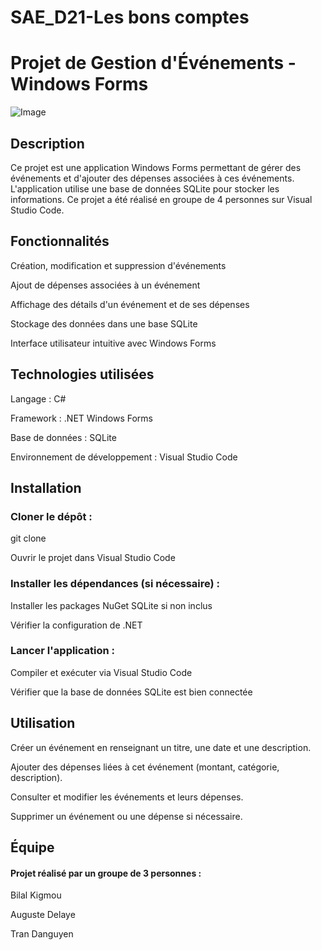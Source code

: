 # SAE_D21-Les bons comptes

# Projet de Gestion d'Événements - Windows Forms

![Image](https://www.win-sport-school.com/sites/default/files/styles/actu_detail/public/2023-02/Vignette-Article-semaine-2.png.webp?itok=weO8AVbI)

## Description

Ce projet est une application Windows Forms permettant de gérer des événements et d'ajouter des dépenses associées à ces événements. L'application utilise une base de données SQLite pour stocker les informations. Ce projet a été réalisé en groupe de 4 personnes sur Visual Studio Code.

## Fonctionnalités

Création, modification et suppression d'événements

Ajout de dépenses associées à un événement

Affichage des détails d'un événement et de ses dépenses

Stockage des données dans une base SQLite

Interface utilisateur intuitive avec Windows Forms

## Technologies utilisées

Langage : C#

Framework : .NET Windows Forms

Base de données : SQLite

Environnement de développement : Visual Studio Code

## Installation

### Cloner le dépôt :

git clone <lien-du-repo>

Ouvrir le projet dans Visual Studio Code

### Installer les dépendances (si nécessaire) :

Installer les packages NuGet SQLite si non inclus

Vérifier la configuration de .NET

### Lancer l'application :

Compiler et exécuter via Visual Studio Code

Vérifier que la base de données SQLite est bien connectée

## Utilisation

Créer un événement en renseignant un titre, une date et une description.

Ajouter des dépenses liées à cet événement (montant, catégorie, description).

Consulter et modifier les événements et leurs dépenses.

Supprimer un événement ou une dépense si nécessaire.

## Équipe

#### Projet réalisé par un groupe de 3 personnes :

Bilal Kigmou

Auguste Delaye

Tran Danguyen
